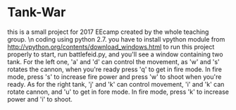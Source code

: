 # Tank-War
this is a small project for  2017 EEcamp created by the whole teaching group. \n
coding using python 2.7.
you have to install vpython module from http://vpython.org/contents/download_windows.html to run this project properly
to start, run battlefeid.py, and you'll see a window containing two tank. For the left one, 'a' and 'd' can control the movement, as 'w' and 's' rotates the cannon, when you're ready press 'q' to get in fire mode. In fire mode, press 's' to increase fire power and press 'w' to shoot when you're ready. As for the right tank, 'j' and 'k' can control movement, 'i' and 'k' can rotate cannon, and 'u' to  get in fore mode. In fire mode, press 'k' to increase power and 'i' to shoot.
